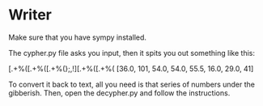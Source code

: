 # Writer

Make sure that you have sympy installed.

The cypher.py file asks you input, then it spits you out something like this:

[.+%([.+%([.+%(};,!][.+%([.+%(
[36.0, 101, 54.0, 54.0, 55.5, 16.0, 29.0, 41]

To convert it back to text, all you need is that series of numbers under the gibberish.
Then, open the decypher.py and follow the instructions.
